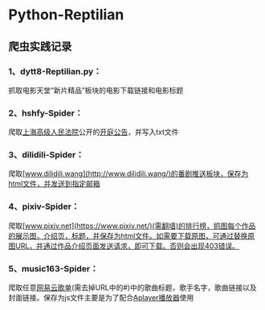 # Python-Reptilian
## 爬虫实践记录


### 1、dytt8-Reptilian.py：

  抓取电影天堂“新片精品”板块的电影下载链接和电影标题
  
### 2、hshfy-Spider：

  爬取[上海高级人民法院](http://www.hshfy.sh.cn/shfy/gweb2017/index.html)公开的[开庭公告](http://www.hshfy.sh.cn/shfy/gweb2017/ktgg_search_content.jsp)，并写入txt文件
  
### 3、dilidili-Spider：
爬取[www.dilidili.wang](http://www.dilidili.wang/)的番剧推送板块，保存为html文件，并发送到指定邮箱
  
### 4、pixiv-Spider：

  爬取[www.pixiv.net](https://www.pixiv.net/)(需翻墙)的排行榜，抓图每个作品的展示图，介绍页，标题，并保存为html文件。如需要下载原图，可通过替换原图URL，并通过作品介绍页面发送请求，即可下载。否则会出现403错误。
  
### 5、music163-Spider：

  爬取任意[网易云歌单](http://music.163.com/discover/playlist)(需去掉URL中的#)中的歌曲标题，歌手名字，歌曲链接以及封面链接。保存为js文件主要是为了配合[Aplayer播放器](https://aplayer.js.org/#/zh-Hans/ )使用
